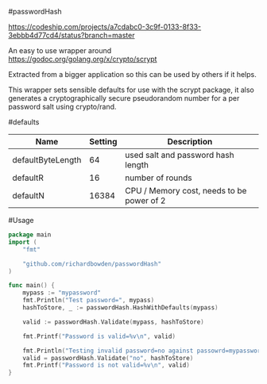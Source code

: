 #passwordHash

https://codeship.com/projects/a7cdabc0-3c9f-0133-8f33-3ebbb4d77cd4/status?branch=master

An easy to use wrapper around https://godoc.org/golang.org/x/crypto/scrypt

Extracted from a bigger application so this can be used by others if it helps.

This wrapper sets sensible defaults for use with the scrypt package, it also generates a cryptographically secure pseudorandom number for a per password salt using crypto/rand.

#defaults

Name  | Setting | Description
------------- | -------------|-------
defaultByteLength  | 64 | used salt and password hash length
defaultR  | 16 | number of rounds
defaultN  | 16384 | CPU / Memory cost, needs to be power of 2

#Usage

```go
package main
import (
	"fmt"

	"github.com/richardbowden/passwordHash"
)

func main() {
	mypass := "mypassword"
	fmt.Println("Test password=", mypass)
	hashToStore, _ := passwordHash.HashWithDefaults(mypass)

	valid := passwordHash.Validate(mypass, hashToStore)

	fmt.Printf("Password is valid=%v\n", valid)

	fmt.Println("Testing invalid password=no against passowrd=mypassword")
	valid = passwordHash.Validate("no", hashToStore)
	fmt.Printf("Password is not valid=%v\n", valid)
}

```
